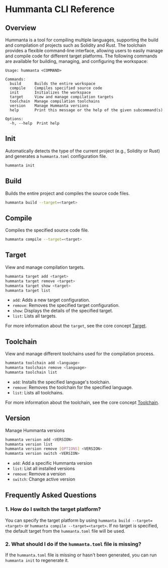 # Hummanta CLI Reference

## Overview

Hummanta is a tool for compiling multiple languages, supporting the build and compilation of projects such as Solidity and Rust. The toolchain provides a flexible command-line interface, allowing users to easily manage and compile code for different target platforms. The following commands are available for building, managing, and configuring the workspace:

```text
Usage: hummanta <COMMAND>

Commands:
  build      Builds the entire workspace
  compile    Compiles specified source code
  init       Initializes the workspace
  target     View and manage compilation targets
  toolchain  Manage compilation toolchains
  version    Manage Hummanta versions
  help       Print this message or the help of the given subcommand(s)

Options:
  -h, --help  Print help
```

## Init

Automatically detects the type of the current project (e.g., Solidity or Rust) and generates a `hummanta.toml` configuration file.

```bash
hummanta init
```

## Build

Builds the entire project and compiles the source code files.

```bash
hummanta build --target=<target>
```

## Compile

Compiles the specified source code file.

```bash
hummanta compile --target=<target>
```

## Target

View and manage compilation targets.

```bash
hummanta target add <target>
hummanta target remove <target>
hummanta target show <target>
hummanta target list
```

- `add`: Adds a new target configuration.
- `remove`: Removes the specified target configuration.
- `show`: Displays the details of the specified target.
- `list`: Lists all targets.

For more information about the `target`, see the core concept [Target](../concepts/target.md).

## Toolchain

View and manage different toolchains used for the compilation process.

```bash
hummanta toolchain add <language>
hummanta toolchain remove <language>
hummanta toolchain list
```

- `add`: Installs the specified language's toolchain.
- `remove`: Removes the toolchain for the specified language.
- `list`: Lists all toolchains.

For more information about the toolchain, see the core concept [Toolchain](../concepts/toolchain.md).

## Version

Manage Hummanta versions

```bash
hummanta version add <VERSION>
hummanta version list
hummanta version remove [OPTIONS] <VERSION>
hummanta version switch <VERSION>
```

- `add`: Add a specific Hummanta version
- `list`: List all installed versions
- `remove`: Remove a version
- `switch`: Change active version

## Frequently Asked Questions

### 1. How do I switch the target platform?

You can specify the target platform by using `hummanta build --target=<target>` or `hummanta compile --target=<target>`. If no target is specified, the default target from the `hummanta.toml` file will be used.

### 2. What should I do if the `hummanta.toml` file is missing?

If the `hummanta.toml` file is missing or hasn't been generated, you can run `hummanta init` to regenerate it.
